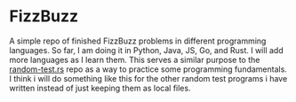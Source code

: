 # FizzBuzz

A simple repo of finished FizzBuzz problems in different programming languages. So far, I am doing it in Python, Java, JS, Go, and Rust. I will add more languages as I learn them. This serves a similar purpose to the [random-test.rs](https://github.com/brittmouse/random_test.rs) repo as a way to practice some programming fundamentals. I think i will do something like this for the other random test programs i have written instead of just keeping them as local files.
